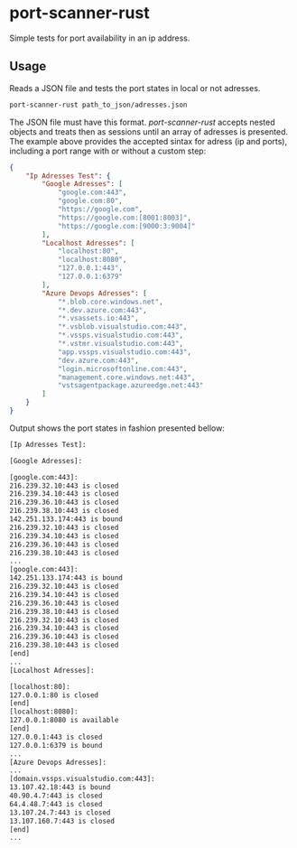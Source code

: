 # port-scanner-rust
Simple tests for port availability in an ip address.

## Usage
Reads a JSON file and tests the port states in local or not adresses.

````bash
port-scanner-rust path_to_json/adresses.json
````

The JSON file must have this format. *port-scanner-rust* accepts nested objects and treats then as sessions until an array of adresses is presented. The example above provides the accepted sintax for adress (ip and ports), including a port range with or without a custom step:

````json
{
    "Ip Adresses Test": {
        "Google Adresses": [
            "google.com:443",
            "google.com:80",
            "https://google.com",
            "https://google.com:[8001:8003]",
            "https://google.com:[9000:3:9004]"
        ],
        "Localhost Adresses": [
            "localhost:80",
            "localhost:8080",
            "127.0.0.1:443",
            "127.0.0.1:6379"
        ],
        "Azure Devops Adresses": [
            "*.blob.core.windows.net",
            "*.dev.azure.com:443",
            "*.vsassets.io:443",
            "*.vsblob.visualstudio.com:443",
            "*.vssps.visualstudio.com:443",
            "*.vstmr.visualstudio.com:443",
            "app.vssps.visualstudio.com:443",
            "dev.azure.com:443",
            "login.microsoftonline.com:443",
            "management.core.windows.net:443",
            "vstsagentpackage.azureedge.net:443"
        ]
    }
}

````

Output shows the port states in fashion presented bellow:

````bash
[Ip Adresses Test]:

[Google Adresses]:

[google.com:443]:
216.239.32.10:443 is closed
216.239.34.10:443 is closed
216.239.36.10:443 is closed
216.239.38.10:443 is closed
142.251.133.174:443 is bound
216.239.32.10:443 is closed
216.239.34.10:443 is closed
216.239.36.10:443 is closed
216.239.38.10:443 is closed
...
[google.com:443]:
142.251.133.174:443 is bound
216.239.32.10:443 is closed
216.239.34.10:443 is closed
216.239.36.10:443 is closed
216.239.38.10:443 is closed
216.239.32.10:443 is closed
216.239.34.10:443 is closed
216.239.36.10:443 is closed
216.239.38.10:443 is closed
[end]
...
[Localhost Adresses]:

[localhost:80]:
127.0.0.1:80 is closed
[end]
[localhost:8080]:
127.0.0.1:8080 is available
[end]
127.0.0.1:443 is closed
127.0.0.1:6379 is bound
...
[Azure Devops Adresses]:
...
[domain.vssps.visualstudio.com:443]:
13.107.42.18:443 is bound
40.90.4.7:443 is closed
64.4.48.7:443 is closed
13.107.24.7:443 is closed
13.107.160.7:443 is closed
[end]
...

````
